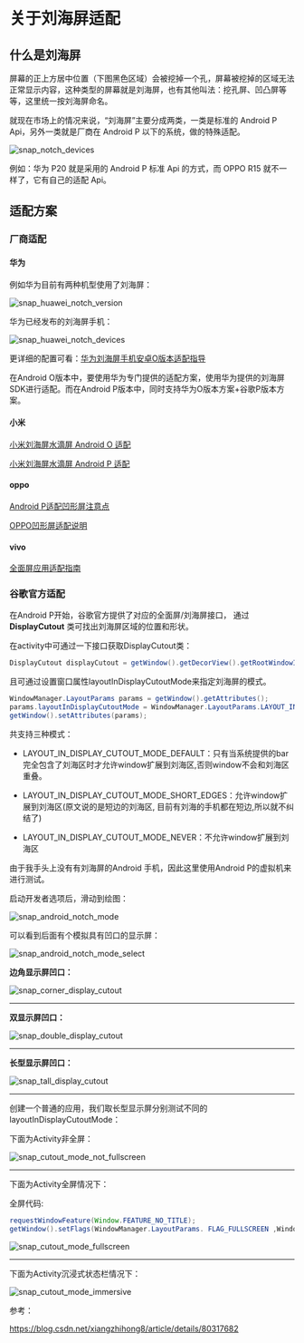# 关于刘海屏适配

## 什么是刘海屏

屏幕的正上方居中位置（下图黑色区域）会被挖掉一个孔，屏幕被挖掉的区域无法正常显示内容，这种类型的屏幕就是刘海屏，也有其他叫法：挖孔屏、凹凸屏等等，这里统一按刘海屏命名。 

就现在市场上的情况来说，“刘海屏”主要分成两类，一类是标准的 Android P Api，另外一类就是厂商在 Android P 以下的系统，做的特殊适配。 

![snap_notch_devices](https://github.com/samlss/Summary/blob/master/notch/snap_notch_devices.jpg)

例如：华为 P20 就是采用的 Android P 标准 Api 的方式，而 OPPO R15 就不一样了，它有自己的适配 Api。

## 适配方案

### 厂商适配

#### 华为

例如华为目前有两种机型使用了刘海屏：

![snap_huawei_notch_version](https://github.com/samlss/Summary/blob/master/notch/snap_huawei_notch_version.png)

华为已经发布的刘海屏手机：

![snap_huawei_notch_devices](https://github.com/samlss/Summary/blob/master/notch/snap_huawei_notch_devices.png)

更详细的配置可看：[华为刘海屏手机安卓O版本适配指导](https://developer.huawei.com/consumer/cn/devservice/doc/50114?from=timeline)

在Android O版本中，要使用华为专门提供的适配方案，使用华为提供的刘海屏SDK进行适配。而在Android P版本中，同时支持华为O版本方案+谷歌P版本方案。

#### 小米

[小米刘海屏水滴屏 Android O 适配](https://dev.mi.com/console/doc/detail?pId=1293)

[小米刘海屏水滴屏 Android P 适配](https://dev.mi.com/console/doc/detail?pId=1341)

#### oppo

[Android P适配凹形屏注意点](https://open.oppomobile.com/wiki/doc#id=10293)

[OPPO凹形屏适配说明](https://open.oppomobile.com/wiki/doc#id=10159)

#### vivo

[全面屏应用适配指南](https://dev.vivo.com.cn/documentCenter/doc/103)

### 谷歌官方适配

在Android P开始，谷歌官方提供了对应的全面屏/刘海屏接口， 通过 **DisplayCutout** 类可找出刘海屏区域的位置和形状。

在activity中可通过一下接口获取DisplayCutout类：

```java
DisplayCutout displayCutout = getWindow().getDecorView().getRootWindowInsets().getDisplayCutout();
```

且可通过设置窗口属性layoutInDisplayCutoutMode来指定刘海屏的模式。

```java
WindowManager.LayoutParams params = getWindow().getAttributes();
params.layoutInDisplayCutoutMode = WindowManager.LayoutParams.LAYOUT_IN_DISPLAY_CUTOUT_MODE_DEFAULT;
getWindow().setAttributes(params);
```

共支持三种模式：

- LAYOUT_IN_DISPLAY_CUTOUT_MODE_DEFAULT：只有当系统提供的bar完全包含了刘海区时才允许window扩展到刘海区,否则window不会和刘海区重叠。

  

- LAYOUT_IN_DISPLAY_CUTOUT_MODE_SHORT_EDGES：允许window扩展到刘海区(原文说的是短边的刘海区, 目前有刘海的手机都在短边,所以就不纠结了)

  

- LAYOUT_IN_DISPLAY_CUTOUT_MODE_NEVER：不允许window扩展到刘海区

由于我手头上没有有刘海屏的Android 手机，因此这里使用Android P的虚拟机来进行测试。

启动开发者选项后，滑动到绘图：

![snap_android_notch_mode](https://github.com/samlss/Summary/blob/master/notch/snap_android_notch_mode.png)

可以看到后面有个模拟具有凹口的显示屏：

![snap_android_notch_mode_select](https://github.com/samlss/Summary/blob/master/notch/snap_android_notch_mode_select.png)

**边角显示屏凹口：**

![snap_corner_display_cutout](https://github.com/samlss/Summary/blob/master/notch/snap_corner_display_cutout.png)

------

**双显示屏凹口：**

![snap_double_display_cutout](https://github.com/samlss/Summary/blob/master/notch/snap_double_display_cutout.png)

------

**长型显示屏凹口：**

![snap_tall_display_cutout](https://github.com/samlss/Summary/blob/master/notch/snap_tall_display_cutout.png)

------

创建一个普通的应用，我们取长型显示屏分别测试不同的layoutInDisplayCutoutMode：

下面为Activity非全屏：

![snap_cutout_mode_not_fullscreen](https://github.com/samlss/Summary/blob/master/notch/snap_cutout_mode_not_fullscreen.png)

------

下面为Activity全屏情况下：

全屏代码:

```java
requestWindowFeature(Window.FEATURE_NO_TITLE);
getWindow().setFlags(WindowManager.LayoutParams. FLAG_FULLSCREEN ,WindowManager.LayoutParams. FLAG_FULLSCREEN);
```



![snap_cutout_mode_fullscreen](https://github.com/samlss/Summary/blob/master/notch/snap_cutout_mode_fullscreen.png)

------

下面为Activity沉浸式状态栏情况下：

![snap_cutout_mode_immersive](https://github.com/samlss/Summary/blob/master/notch/snap_cutout_mode_immersive.png)

参考：

https://blog.csdn.net/xiangzhihong8/article/details/80317682
